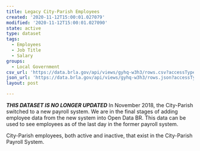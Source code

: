 ```yaml
---
title: Legacy City-Parish Employees
created: '2020-11-12T15:00:01.027079'
modified: '2020-11-12T15:00:01.027090'
state: active
type: dataset
tags:
  - Employees
  - Job Title
  - Salary
groups:
  - Local Government
csv_url: 'https://data.brla.gov/api/views/gyhq-w3h3/rows.csv?accessType=DOWNLOAD'
json_url: 'https://data.brla.gov/api/views/gyhq-w3h3/rows.json?accessType=DOWNLOAD'
layout: post

---
```

***THIS DATASET IS NO LONGER UPDATED***
In November 2018, the City-Parish switched to a new payroll system.   We are in the final stages of adding employee data from the new system into Open Data BR.  This data can be used to see employees as of the last day in the former payroll system. 

City-Parish employees, both active and inactive, that exist in the City-Parish Payroll System.
